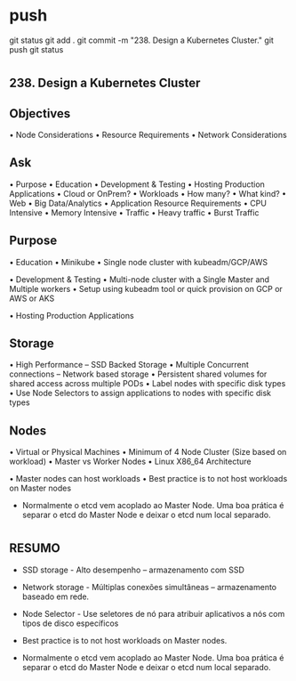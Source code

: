 
# ###################################################################################################################### 
# ###################################################################################################################### 
#  push

git status
git add .
git commit -m "238. Design a Kubernetes Cluster."
git push
git status



# ###################################################################################################################### 
# ###################################################################################################################### 
## 238. Design a Kubernetes Cluster

## Objectives

• Node Considerations
• Resource Requirements
• Network Considerations


## Ask
• Purpose
• Education
• Development & Testing
• Hosting Production Applications
• Cloud or OnPrem?
• Workloads
• How many? 
• What kind?
• Web
• Big Data/Analytics
• Application Resource Requirements
• CPU Intensive
• Memory Intensive
• Traffic
• Heavy traffic
• Burst Traffic



## Purpose

• Education
    • Minikube
    • Single node cluster with kubeadm/GCP/AWS

• Development & Testing
    • Multi-node cluster with a Single Master and Multiple workers
    • Setup using kubeadm tool or quick provision on GCP or AWS or AKS


• Hosting Production Applications



## Storage
 
• High Performance – SSD Backed Storage
• Multiple Concurrent connections – Network based storage
• Persistent shared volumes for shared access across multiple PODs
• Label nodes with specific disk types
• Use Node Selectors to assign applications to nodes with specific disk types




## Nodes
• Virtual or Physical Machines
• Minimum of 4 Node Cluster (Size based on workload)
• Master vs Worker Nodes
• Linux X86_64 Architecture

• Master nodes can host workloads
• Best practice is to not host workloads on Master nodes







- Normalmente o etcd vem acoplado ao Master Node. Uma boa prática é separar o etcd do Master Node e deixar o etcd num local separado.




# ###################################################################################################################### 
# ###################################################################################################################### 
## RESUMO

- SSD storage - Alto desempenho – armazenamento com SSD

- Network storage - Múltiplas conexões simultâneas – armazenamento baseado em rede.

- Node Selector - Use seletores de nó para atribuir aplicativos a nós com tipos de disco específicos

- Best practice is to not host workloads on Master nodes.

- Normalmente o etcd vem acoplado ao Master Node. Uma boa prática é separar o etcd do Master Node e deixar o etcd num local separado.